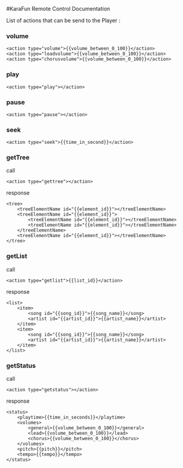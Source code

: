 #KaraFun Remote Control Documentation

List of actions that can be send to the Player : 

### volume

    <action type="volume">{{volume_between_0_100}}</action>
    <action type="leadvolume">{{volume_between_0_100}}</action>
    <action type="chorusvolume">{{volume_between_0_100}}</action>

### play
    
    <action type="play"></action>

### pause

    <action type="pause"></action>

### seek

    <action type="seek">{{time_in_second}}</action>


### getTree

call

    <action type="gettree"></action>

response

    <tree>
        <treeElementName id="{{element_id}}"></treeElementName>
        <treeElementName id="{{element_id}}">
            <treeElementName id="{{element_id}}"></treeElementName>
            <treeElementName id="{{element_id}}"></treeElementName>
        </treeElementName>
        <treeElementName id="{{element_id}}"></treeElementName>
    </tree>

### getList

call

    <action type="getlist">{{list_id}}</action>

response

    <list>
        <item>
            <song id="{{song_id}}">{{song_name}}</song>
            <artist id="{{artist_id}}">{{artist_name}}</artist>
        </item>
        <item>
            <song id="{{song_id}}">{{song_name}}</song>
            <artist id="{{artist_id}}">{{artist_name}}</artist>
        </item>
    </list>

### getStatus

call

    <action type="getstatus"></action>

response

    <status>
        <playtime>{{time_in_seconds}}</playtime>
        <volumes>
            <general>{{volume_between_0_100}}</general>
            <lead>{{volume_between_0_100}}</lead>
            <chorus>{{volume_between_0_100}}</chorus>
        </volumes>
        <pitch>{{pitch}}</pitch>
        <tempo>{{tempo}}</tempo>
    </status>
